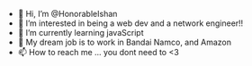 - 👋 Hi, I’m @HonorableIshan
- 👀 I’m interested in being a web dev and a network engineer!!
- 🌱 I’m currently learning javaScript
- 💞️ My dream job is to work in Bandai Namco, and Amazon
- 📫 How to reach me ... you dont need to <3

<!---
HonorableIshan/HonorableIshan is a ✨ special ✨ repository because its `README.md` (this file) appears on your GitHub profile.
You can click the Preview link to take a look at your changes.
--->
